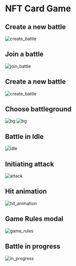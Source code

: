 # NFT Card Game

## Create a new battle

<img src="Screenshot_657.png" alt="create_battle" />

## Join a battle

<img src="Screenshot_658.png" alt="join_battle" />

## Create a new battle

<img src="Screenshot_657.png" alt="create_battle" />

## Choose battleground

<img src="Screenshot_662.png" alt="bg" />

<img src="Screenshot_663.png" alt="bg" />


## Battle in Idle

<img src="Screenshot_666.png" alt="idle" />

## Initiating attack

<img src="Screenshot_667.png" alt="attack" />

## Hit animation

<img src="Screenshot_668.png" alt="hit_animation" />

## Game Rules modal

<img src="Screenshot_669.png" alt="game_rules" />

## Battle in progress

<img src="Screenshot_670.png" alt="in_progress" />

